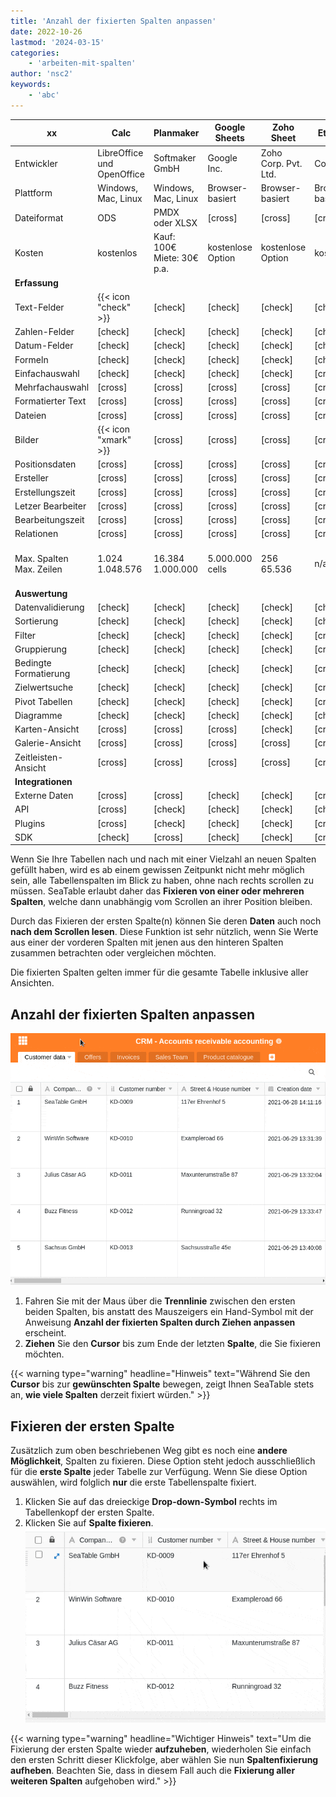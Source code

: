 ```yaml
---
title: 'Anzahl der fixierten Spalten anpassen'
date: 2022-10-26
lastmod: '2024-03-15'
categories:
    - 'arbeiten-mit-spalten'
author: 'nsc2'
keywords:
    - 'abc'
---
```


| xx                       | Calc                       | Planmaker                  | Google Sheets     | Zoho Sheet           | Ethercalc       | SeaTable                            |
| ------------------------ | -------------------------- | -------------------------- | ----------------- | -------------------- | --------------- | ----------------------------------- |
| Entwickler               | LibreOffice und OpenOffice | Softmaker GmbH             | Google Inc.       | Zoho Corp. Pvt. Ltd. | Community       | Seafile Ltd.                        |
| Plattform                | Windows, Mac, Linux        | Windows, Mac, Linux        | Browser-basiert   | Browser-basiert      | Browser-basiert | Browser-basiert                     |
| Dateiformat              | ODS                        | PMDX oder XLSX             | \[cross\]         | \[cross\]            | \[cross\]       | \[cross\]                           |
| Kosten                   | kostenlos                  | Kauf: 100€ Miete: 30€ p.a. | kostenlose Option | kostenlose Option    | kostenlos       | kostenlose Option                   |
| **Erfassung**            |                            |                            |                   |                      |                 |                                     |
| Text-Felder              | {{< icon "check" >}}       | \[check\]                  | \[check\]         | \[check\]            | \[check\]       | \[check\]                           |
| Zahlen-Felder            | \[check\]                  | \[check\]                  | \[check\]         | \[check\]            | \[check\]       | \[check\]                           |
| Datum-Felder             | \[check\]                  | \[check\]                  | \[check\]         | \[check\]            | \[check\]       | \[check\]                           |
| Formeln                  | \[check\]                  | \[check\]                  | \[check\]         | \[check\]            | \[check\]       | \[check\]                           |
| Einfachauswahl           | \[check\]                  | \[check\]                  | \[check\]         | \[check\]            | \[cross\]       | \[check\]                           |
| Mehrfachauswahl          | \[cross\]                  | \[cross\]                  | \[cross\]         | \[cross\]            | \[cross\]       | \[check\]                           |
| Formatierter Text        | \[cross\]                  | \[cross\]                  | \[cross\]         | \[cross\]            | \[cross\]       | \[check\]                           |
| Dateien                  | \[cross\]                  | \[cross\]                  | \[cross\]         | \[cross\]            | \[cross\]       | \[check\]                           |
| Bilder                   | {{< icon "xmark" >}}       | \[cross\]                  | \[cross\]         | \[cross\]            | \[cross\]       | \[check\]                           |
| Positionsdaten           | \[cross\]                  | \[cross\]                  | \[cross\]         | \[cross\]            | \[cross\]       | \[check\]                           |
| Ersteller                | \[cross\]                  | \[cross\]                  | \[cross\]         | \[cross\]            | \[cross\]       | \[check\]                           |
| Erstellungszeit          | \[cross\]                  | \[cross\]                  | \[cross\]         | \[cross\]            | \[cross\]       | \[check\]                           |
| Letzer Bearbeiter        | \[cross\]                  | \[cross\]                  | \[cross\]         | \[cross\]            | \[cross\]       | \[check\]                           |
| Bearbeitungszeit         | \[cross\]                  | \[cross\]                  | \[cross\]         | \[cross\]            | \[cross\]       | \[check\]                           |
| Relationen               | \[cross\]                  | \[cross\]                  | \[cross\]         | \[cross\]            | \[cross\]       | \[check\]                           |
| Max. Spalten Max. Zeilen | 1.024 1.048.576            | 16.384 1.000.000           | 5.000.000 cells   | 256 65.536           | n/a             | 2.000 bis ∞ abhängig vom Abonnement |
| **Auswertung**           |                            |                            |                   |                      |                 |                                     |
| Datenvalidierung         | \[check\]                  | \[check\]                  | \[check\]         | \[check\]            | \[check\]       | \[check\]                           |
| Sortierung               | \[check\]                  | \[check\]                  | \[check\]         | \[check\]            | \[check\]       | \[check\]                           |
| Filter                   | \[check\]                  | \[check\]                  | \[check\]         | \[check\]            | \[cross\]       | \[check\]                           |
| Gruppierung              | \[check\]                  | \[check\]                  | \[check\]         | \[check\]            | \[cross\]       | \[check\]                           |
| Bedingte Formatierung    | \[check\]                  | \[check\]                  | \[check\]         | \[check\]            | \[cross\]       | \[check\]                           |
| Zielwertsuche            | \[check\]                  | \[check\]                  | \[check\]         | \[check\]            | \[cross\]       |                                     |
| Pivot Tabellen           | \[check\]                  | \[check\]                  | \[check\]         | \[check\]            | \[cross\]       | \[check\]                           |
| Diagramme                | \[check\]                  | \[check\]                  | \[check\]         | \[check\]            | \[check\]       | \[check\]                           |
| Karten-Ansicht           | \[cross\]                  | \[cross\]                  | \[cross\]         | \[check\]            | \[cross\]       | \[check\]                           |
| Galerie-Ansicht          | \[cross\]                  | \[cross\]                  | \[cross\]         | \[cross\]            | \[cross\]       | \[check\]                           |
| Zeitleisten-Ansicht      | \[cross\]                  | \[cross\]                  | \[cross\]         | \[cross\]            | \[cross\]       | \[check\]                           |
| **Integrationen**        |                            |                            |                   |                      |                 |                                     |
| Externe Daten            | \[cross\]                  | \[cross\]                  | \[check\]         | \[check\]            | \[cross\]       | \[check\]                           |
| API                      | \[cross\]                  | \[check\]                  | \[check\]         | \[check\]            | \[check\]       | \[check\]                           |
| Plugins                  | \[cross\]                  | \[check\]                  | \[check\]         | \[check\]            | \[cross\]       | \[check\]                           |
| SDK                      | \[check\]                  | \[cross\]                  | \[check\]         | \[check\]            | \[cross\]       | \[check\]                           |

Wenn Sie Ihre Tabellen nach und nach mit einer Vielzahl an neuen Spalten gefüllt haben, wird es ab einem gewissen Zeitpunkt nicht mehr möglich sein, alle Tabellenspalten im Blick zu haben, ohne nach rechts scrollen zu müssen. SeaTable erlaubt daher das **Fixieren von einer oder mehreren Spalten**, welche dann unabhängig vom Scrollen an ihrer Position bleiben.

Durch das Fixieren der ersten Spalte(n) können Sie deren **Daten** auch noch **nach dem Scrollen lesen**. Diese Funktion ist sehr nützlich, wenn Sie Werte aus einer der vorderen Spalten mit jenen aus den hinteren Spalten zusammen betrachten oder vergleichen möchten.

Die fixierten Spalten gelten immer für die gesamte Tabelle inklusive aller Ansichten.

## Anzahl der fixierten Spalten anpassen

![Anzahl der fixierten Spalten anpassen](images/adjust-the-number-of-frozen-columns.gif)

1. Fahren Sie mit der Maus über die **Trennlinie** zwischen den ersten beiden Spalten, bis anstatt des Mauszeigers ein Hand-Symbol mit der Anweisung **Anzahl der fixierten Spalten durch Ziehen anpassen** erscheint.
2. **Ziehen** Sie den **Cursor** bis zum Ende der letzten **Spalte**, die Sie fixieren möchten.

{{< warning type="warning" headline="Hinweis" text="Während Sie den **Cursor** bis zur **gewünschten Spalte** bewegen, zeigt Ihnen SeaTable stets an, **wie viele Spalten** derzeit fixiert würden." >}}

## Fixieren der ersten Spalte

Zusätzlich zum oben beschriebenen Weg gibt es noch eine **andere Möglichkeit**, Spalten zu fixieren. Diese Option steht jedoch ausschließlich für die **erste Spalte** jeder Tabelle zur Verfügung. Wenn Sie diese Option auswählen, wird folglich **nur** die erste Tabellenspalte fixiert.

1. Klicken Sie auf das dreieckige **Drop-down-Symbol** rechts im Tabellenkopf der ersten Spalte.
2. Klicken Sie auf **Spalte fixieren**.
   ![Fixieren der ersten Spalte](images/freeze-the-first-column.gif)

{{< warning type="warning" headline="Wichtiger Hinweis" text="Um die Fixierung der ersten Spalte wieder **aufzuheben**, wiederholen Sie einfach den ersten Schritt dieser Klickfolge, aber wählen Sie nun **Spaltenfixierung aufheben**. Beachten Sie, dass in diesem Fall auch die **Fixierung aller weiteren Spalten** aufgehoben wird." >}}
